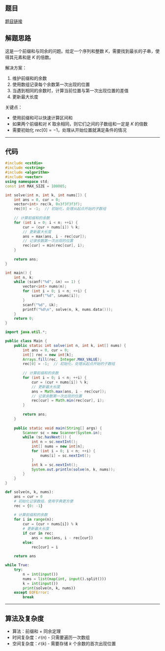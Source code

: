 ## 题目
[题目链接](https://www.nowcoder.com/practice/9d4ac9f5eabd46bea7f41b66da9168fe?tpId=182&tqId=169710&sourceUrl=/exam/oj&channenl=wgithub&fromPut=wgithub)

## 解题思路

这是一个前缀和与同余的问题。给定一个序列和整数 $K$，需要找到最长的子串，使得其元素和是 $K$ 的倍数。

解决方案：
1. 维护前缀和的余数
2. 使用数组记录每个余数第一次出现的位置
3. 当遇到相同的余数时，计算当前位置与第一次出现位置的差值
4. 更新最大长度

关键点：
- 使用前缀和可以快速计算区间和
- 如果两个前缀和对 $K$ 取余相同，则它们之间的子数组和一定是 $K$ 的倍数
- 需要初始化 $rec[0] = -1$，处理从开始位置就满足条件的情况

---

## 代码

``` cpp []
#include <cstdio>
#include <cstring>
#include <algorithm>
#include <vector>
using namespace std;
const int MAX_SIZE = 100005;

int solve(int n, int k, int nums[]) {
    int ans = 0, cur = 0;
    vector<int> rec(k, 0x3f3f3f3f);
    rec[0] = -1;  // 初始化，处理从起点开始的子数组
    
    // 计算前缀和的余数
    for (int i = 0; i < n; ++i) {
        cur = (cur + nums[i]) % k;
        // 更新最大长度
        ans = max(ans, i - rec[cur]);
        // 记录余数第一次出现的位置
        rec[cur] = min(rec[cur], i);
    }
    
    return ans;
}

int main() {
    int n, k;
    while (scanf("%d", &n) == 1) {
        vector<int> nums(n);
        for (int i = 0; i < n; ++i) {
            scanf("%d", &nums[i]);
        }
        scanf("%d", &k);
        printf("%d\n", solve(n, k, nums.data()));
    }
    return 0;
}
```
``` java []
import java.util.*;

public class Main {
    public static int solve(int n, int k, int[] nums) {
        int ans = 0, cur = 0;
        int[] rec = new int[k];
        Arrays.fill(rec, Integer.MAX_VALUE);
        rec[0] = -1;  // 初始化，处理从起点开始的子数组
        
        // 计算前缀和的余数
        for (int i = 0; i < n; ++i) {
            cur = (cur + nums[i]) % k;
            // 更新最大长度
            ans = Math.max(ans, i - rec[cur]);
            // 记录余数第一次出现的位置
            rec[cur] = Math.min(rec[cur], i);
        }
        
        return ans;
    }
    
    public static void main(String[] args) {
        Scanner sc = new Scanner(System.in);
        while (sc.hasNext()) {
            int n = sc.nextInt();
            int[] nums = new int[n];
            for (int i = 0; i < n; ++i) {
                nums[i] = sc.nextInt();
            }
            int k = sc.nextInt();
            System.out.println(solve(n, k, nums));
        }
    }
}
```
``` python []
def solve(n, k, nums):
    ans = cur = 0
    # 初始化记录数组，使用字典更方便
    rec = {0: -1}
    
    # 计算前缀和的余数
    for i in range(n):
        cur = (cur + nums[i]) % k
        # 更新最大长度
        if cur in rec:
            ans = max(ans, i - rec[cur])
        else:
            rec[cur] = i
    
    return ans

while True:
    try:
        n = int(input())
        nums = list(map(int, input().split()))
        k = int(input())
        print(solve(n, k, nums))
    except EOFError:
        break
```

---

## 算法及复杂度
- 算法：前缀和 + 同余定理  
- 时间复杂度：$\mathcal{O}(n)$ - 只需要遍历一次数组  
- 空间复杂度：$\mathcal{O}(k)$ - 需要存储 $k$ 个余数的首次出现位置